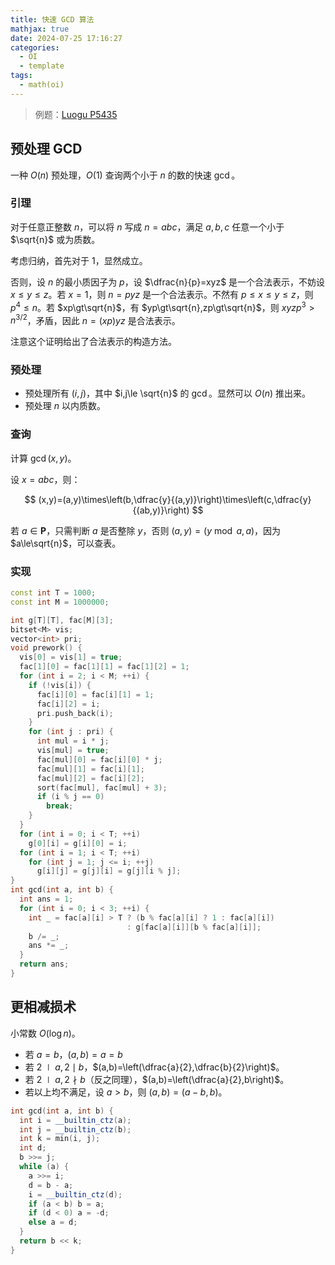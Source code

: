 ```yaml
---
title: 快速 GCD 算法
mathjax: true
date: 2024-07-25 17:16:27
categories:
  - OI
  - template
tags:
  - math(oi)
---
```


> 例题：[Luogu P5435](https://www.luogu.com.cn/problem/P5435)

## 预处理 GCD

一种 $O(n)$ 预处理，$O(1)$ 查询两个小于 $n$ 的数的快速 $\gcd$。

### 引理

对于任意正整数 $n$，可以将 $n$ 写成 $n=abc$，满足 $a,b,c$ 任意一个小于 $\sqrt{n}$ 或为质数。

考虑归纳，首先对于 $1$，显然成立。

否则，设 $n$ 的最小质因子为 $p$，设 $\dfrac{n}{p}=xyz$ 是一个合法表示，不妨设 $x\le y\le z$。若 $x=1$，则 $n=pyz$ 是一个合法表示。不然有 $p\le x\le y\le z$，则 $p^4\le n$。若 $xp\gt\sqrt{n}$，有 $yp\gt\sqrt{n},zp\gt\sqrt{n}$，则 $xyzp^3\gt n^{3/2}$，矛盾，因此 $n=(xp)yz$ 是合法表示。

注意这个证明给出了合法表示的构造方法。

### 预处理

+ 预处理所有 $(i,j)$，其中 $i,j\le \sqrt{n}$ 的 $\gcd$。显然可以 $O(n)$ 推出来。
+ 预处理 $n$ 以内质数。

### 查询

计算 $\gcd(x,y)$。

设 $x=abc$，则：

$$
(x,y)=(a,y)\times\left(b,\dfrac{y}{(a,y)}\right)\times\left(c,\dfrac{y}{(ab,y)}\right)
$$

若 $a\in\mathbf{P}$，只需判断 $a$ 是否整除 $y$，否则 $(a,y)=(y\bmod a,a)$，因为 $a\le\sqrt{n}$，可以查表。

### 实现

```cpp
const int T = 1000;
const int M = 1000000;

int g[T][T], fac[M][3];
bitset<M> vis;
vector<int> pri;
void prework() {
  vis[0] = vis[1] = true;
  fac[1][0] = fac[1][1] = fac[1][2] = 1;
  for (int i = 2; i < M; ++i) {
    if (!vis[i]) {
      fac[i][0] = fac[i][1] = 1;
      fac[i][2] = i;
      pri.push_back(i);
    }
    for (int j : pri) {
      int mul = i * j;
      vis[mul] = true;
      fac[mul][0] = fac[i][0] * j;
      fac[mul][1] = fac[i][1];
      fac[mul][2] = fac[i][2];
      sort(fac[mul], fac[mul] + 3);
      if (i % j == 0)
        break;
    }
  }
  for (int i = 0; i < T; ++i)
    g[0][i] = g[i][0] = i;
  for (int i = 1; i < T; ++i)
    for (int j = 1; j <= i; ++j)
      g[i][j] = g[j][i] = g[j][i % j];
}
int gcd(int a, int b) {
  int ans = 1;
  for (int i = 0; i < 3; ++i) {
    int _ = fac[a][i] > T ? (b % fac[a][i] ? 1 : fac[a][i])
                          : g[fac[a][i]][b % fac[a][i]];
    b /= _;
    ans *= _;
  }
  return ans;
}
```

## 更相减损术

小常数 $O(\log n)$。

+ 若 $a=b$，$(a,b)=a=b$
+ 若 $2\mid a,2\mid b$，$(a,b)=\left(\dfrac{a}{2},\dfrac{b}{2}\right)$。
+ 若 $2\mid a,2\nmid b$（反之同理），$(a,b)=\left(\dfrac{a}{2},b\right)$。
+ 若以上均不满足，设 $a>b$，则 $(a,b)=(a-b,b)$。

```cpp
int gcd(int a, int b) {
  int i = __builtin_ctz(a);
  int j = __builtin_ctz(b);
  int k = min(i, j);
  int d;
  b >>= j;
  while (a) {
    a >>= i;
    d = b - a;
    i = __builtin_ctz(d);
    if (a < b) b = a;
    if (d < 0) a = -d;
    else a = d;
  }
  return b << k;
}
```
